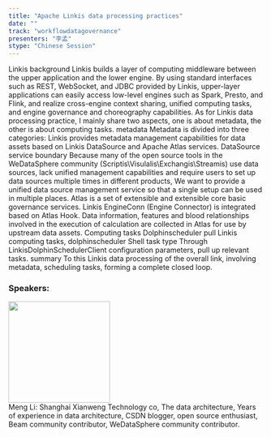 ```yaml
---
title: "Apache Linkis data processing practices"
date: "" 
track: "workflowdatagovernance"
presenters: "李孟"
stype: "Chinese Session"
---
```

Linkis background
Linkis builds a layer of computing middleware between the upper application and the lower engine. By using standard interfaces such as REST, WebSocket, and JDBC provided by Linkis, upper-layer applications can easily access low-level engines such as Spark, Presto, and Flink, and realize cross-engine context sharing, unified computing tasks, and engine governance and choreography capabilities.
As for Linkis data processing practice, I mainly share two aspects, one is about metadata, the other is about computing tasks.
metadata
Metadata is divided into three categories: Linkis provides metadata management capabilities for data assets based on Linkis DataSource and Apache Atlas services. DataSource service boundary Because many of the open source tools in the WeDataSphere community (Scriptis\Visulalis\Exchangis\Streamis) use data sources, lack unified management capabilities and require users to set up data sources multiple times in different products, We want to provide a unified data source management service so that a single setup can be used in multiple places. Atlas is a set of extensible and extensible core basic governance services. Linkis EngineConn (Engine Connector) is integrated based on Atlas Hook. Data information, features and blood relationships involved in the execution of calculation are collected in Atlas for use by upstream data assets.
Computing tasks
Dolphinscheduler pull Linkis computing tasks, dolphinscheduler Shell task type Through LinkisDolphinSchedulerClient configuration parameters, pull up relevant tasks.
summary
To this Linkis data processing of the overall link, involving metadata, scheduling tasks, forming a complete closed loop.
 ### Speakers: 
 <img src="images/speaker/1132.png" width="200" /><br>Meng Li: Shanghai Xianweng Technology co, The data architecture, Years of experience in data architecture, CSDN blogger, open source enthusiast, Beam community contributor, WeDataSphere community contributor.

 